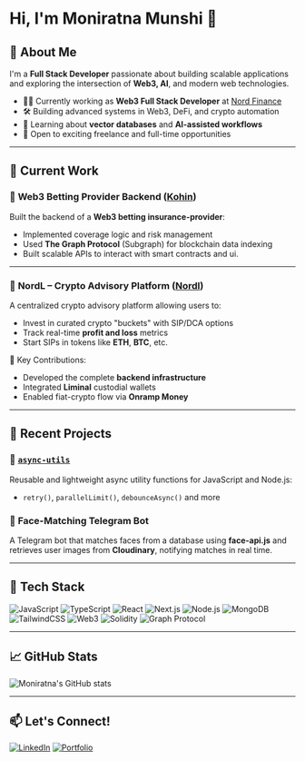 <!--
**moniratna/moniratna** is a ✨ _special_ ✨ repository because its `README.md` (this file) appears on your GitHub profile.

Here are some ideas to get you started:

- 🔭 I’m currently working on ...
- 🌱 I’m currently learning ...
- 👯 I’m looking to collaborate on ...
- 🤔 I’m looking for help with ...
- 💬 Ask me about ...
- 📫 How to reach me: ...
- 😄 Pronouns: ...
- ⚡ Fun fact: ...
-->
# Hi, I'm Moniratna Munshi 👋

## 🚀 About Me
I'm a **Full Stack Developer** passionate about building scalable applications and exploring the intersection of **Web3, AI**, and modern web technologies.

- 🧑‍💻 Currently working as **Web3 Full Stack Developer** at [Nord Finance](https://nordfinance.io)
- 🛠️ Building advanced systems in Web3, DeFi, and crypto automation
- 🌱 Learning about **vector databases** and **AI-assisted workflows**
- 💼 Open to exciting freelance and full-time opportunities

---

## 💼 Current Work

### 🔹 **Web3 Betting Provider Backend** ([Kohin](https://kohin.xyz))
Built the backend of a **Web3 betting insurance-provider**:

- Implemented coverage logic and risk management 
- Used **The Graph Protocol** (Subgraph) for blockchain data indexing
- Built scalable APIs to interact with smart contracts and ui.

---

### 🔹 **NordL – Crypto Advisory Platform** ([Nordl](https://nordl.io))
A centralized crypto advisory platform allowing users to:

- Invest in curated crypto "buckets" with SIP/DCA options
- Track real-time **profit and loss** metrics
- Start SIPs in tokens like **ETH**, **BTC**, etc.

🔧 Key Contributions:
- Developed the complete **backend infrastructure**
- Integrated **Liminal** custodial wallets
- Enabled fiat-crypto flow via **Onramp Money**

---

## 🧠 Recent Projects

### 🔹 [`async-utils`](https://github.com/moniratna/async-utils)
Reusable and lightweight async utility functions for JavaScript and Node.js:
- `retry()`, `parallelLimit()`, `debounceAsync()` and more

### 🔹 **Face-Matching Telegram Bot**
A Telegram bot that matches faces from a database using **face-api.js** and retrieves user images from **Cloudinary**, notifying matches in real time.

---

## 🧰 Tech Stack
![JavaScript](https://img.shields.io/badge/-JavaScript-black?style=flat-square&logo=javascript)
![TypeScript](https://img.shields.io/badge/-TypeScript-black?style=flat-square&logo=typescript)
![React](https://img.shields.io/badge/-React-black?style=flat-square&logo=react)
![Next.js](https://img.shields.io/badge/-Next.js-black?style=flat-square&logo=next.js)
![Node.js](https://img.shields.io/badge/-Node.js-black?style=flat-square&logo=node.js)
![MongoDB](https://img.shields.io/badge/-MongoDB-black?style=flat-square&logo=mongodb)
![TailwindCSS](https://img.shields.io/badge/-TailwindCSS-black?style=flat-square&logo=tailwind-css)
![Web3](https://img.shields.io/badge/-Web3-black?style=flat-square&logo=web3dotjs)
![Solidity](https://img.shields.io/badge/-Solidity-black?style=flat-square&logo=solidity)
![Graph Protocol](https://img.shields.io/badge/-TheGraph-black?style=flat-square&logo=the-graph)

---

## 📈 GitHub Stats
![Moniratna's GitHub stats](https://github-readme-stats.vercel.app/api?username=moniratna&show_icons=true&theme=radical)

---

## 📫 Let's Connect!
[![LinkedIn](https://img.shields.io/badge/-LinkedIn-blue?style=flat-square&logo=linkedin)](https://www.linkedin.com/in/moniratna/)
[![Portfolio](https://img.shields.io/badge/-Portfolio-black?style=flat-square&logo=github)](https://your-portfolio.com)
